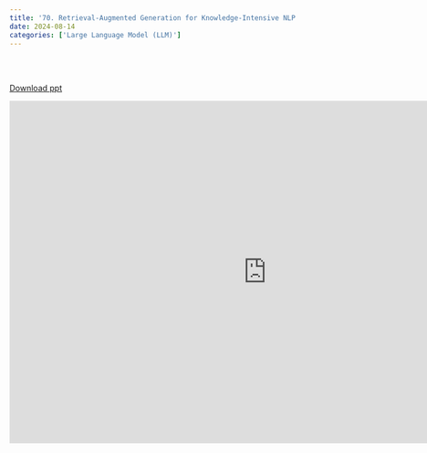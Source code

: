 ```yaml
---
title: '70. Retrieval-Augmented Generation for Knowledge-Intensive NLP Tasks'
date: 2024-08-14
categories: ['Large Language Model (LLM)']
---
```


<br><br>

[Download ppt](/ppt/70.pptx)

<center>
<iframe src="https://docs.google.com/presentation/d/1jmD5_YRZY9RAAc8fYRO8HgpNl-isB7E9/embed?start=false&loop=false&delayms=3000" frameborder="0" width="900" height="600" allowfullscreen="true" mozallowfullscreen="true" webkitallowfullscreen="true min-width="350px"></iframe>
</center>

<br>

<script src="https://utteranc.es/client.js"
        repo="RTOS-KGU/RTOS-utterances-comment"
        issue-term="pathname"
        label="Comment"
        theme="github-light"
        crossorigin="anonymous"
        async>
</script>